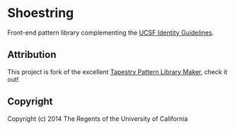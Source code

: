 # Shoestring

Front-end pattern library complementing the [UCSF Identity Guidelines](http://identity.ucsf.edu/website).

## Attribution
This project is fork of the excellent [Tapestry Pattern Library Maker](https://github.com/PebbleRoad/tapestry), check it out!

## Copyright

Copyright (c) 2014 The Regents of the University of California
